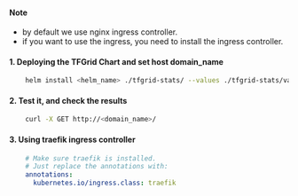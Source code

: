 #### Note

* by default we use nginx ingress controller.
* if you want to use the ingress, you need to install the ingress controller.

#### 1. Deploying the TFGrid Chart and set host domain_name

```bash
    helm install <helm_name> ./tfgrid-stats/ --values ./tfgrid-stats/values.yaml --set ingress.hosts[0].host=<domain_name>
```

#### 2. Test it, and check the results

```bash
    curl -X GET http://<domain_name>/
```

#### 3. Using traefik ingress controller

```yaml 
    # Make sure traefik is installed.
    # Just replace the annotations with:
    annotations:
      kubernetes.io/ingress.class: traefik
```
